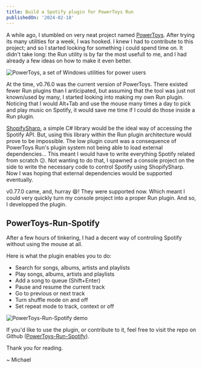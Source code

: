 ```yaml
---
title: Build a Spotify plugin for PowerToys Run
publishedOn: '2024-02-18'
---
```


A while ago, I stumbled on very neat project named [PowerToys](https://github.com/microsoft/PowerToys). After trying its many utilities for a week, I was hooked. I knew I had to contribute to this project; and so I started looking for something i could spend time on. It didn't take long: the Run utility is by far the most usefull to me, and I had already a few ideas on how to make it even better.

![PowerToys, a set of Windows utilities for power users](/images/posts/powertoys-run-plugin-spotify/powertoys.png "PowerToys, a set of Windows utilities for power users")

At the time, v0.76.0 was the current version of PowerToys. There existed fewer Run plugins than I anticipated, but assuming that the tool was just not known/used by many, I started looking into making my own Run plugin. Noticing that I would Alt+Tab and use the mouse many times a day to pick and play music on Spotify, it would save me time if I could do those inside a Run plugin.

[ShopifySharp](https://github.com/nozzlegear/ShopifySharp), a simple C# library would be the ideal way of accessing the Spotify API. But, using this library within the Run plugin architecture would prove to be impossible. The low plugin count was a consequence of PowerToys Run's plugin system not being able to load external dependencies... This meant I would have to write everything Spotify related from scratch 😕. Not wanting to do that, I spawned a console project on the side to write the necessary code to control Spotify using ShopifySharp. Now I was hoping that external dependencies would be supported eventually.

v0.77.0 came, and, hurray 😄! They were supported now. Which meant I could very quickly turn my console project into a proper Run plugin. And so, I developped the plugin.

## PowerToys-Run-Spotify

After a few hours of tinkering, I had a decent way of controling Spotify without using the mouse at all.

Here is what the plugin enables you to do:
- Search for songs, albums, artists and playlists
- Play songs, albums, artists and playlists
- Add a song to queue (Shift+Enter)
- Pause and resume the current track
- Go to previous or next track
- Turn shuffle mode on and off
- Set repeat mode to track, context or off

![PowerToys-Run-Spotify demo](/images/posts/powertoys-run-plugin-spotify/powertoys-run-spotify-demo.gif "PowerToys-Run-Spotify demo")

If you'd like to use the plugin, or contribute to it, feel free to visit the repo on Github ([PowerToys-Run-Spotify](https://github.com/waaverecords/PowerToys-Run-Spotify)).

Thank you for reading.

~ Michael